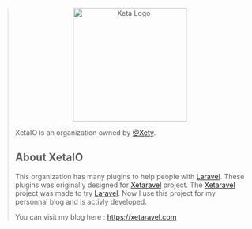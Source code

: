 > <p align="center">
>   <img src="https://user-images.githubusercontent.com/8210023/166494603-51a3ecc0-06e8-445d-aafc-5029a275dede.png" alt="Xeta Logo" height="230"/>
> </p>
>
> XetaIO is an organization owned by [@Xety](https://github.com/Xety).
> ## About XetaIO
> This organization has many plugins to help people with [Laravel](https://github.com/laravel). These plugins was originally designed for [Xetaravel](https://github.com/XetaIO/Xetaravel) project.
> The [Xetaravel](https://github.com/XetaIO/Xetaravel) project was made to try [Laravel](https://github.com/laravel). Now I use this project for my personnal blog and is activly developed.
> 
> You can visit my blog here : https://xetaravel.com
